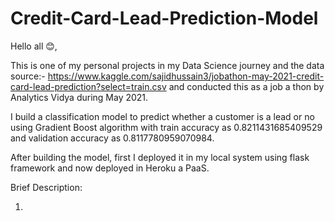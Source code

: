 # Credit-Card-Lead-Prediction-Model
Hello all 😊, 

This is one of my personal projects in my Data Science journey and the data source:- https://www.kaggle.com/sajidhussain3/jobathon-may-2021-credit-card-lead-prediction?select=train.csv and conducted this as a job a thon by Analytics Vidya during May 2021.

I build a classification model to predict whether a customer is a lead or no using Gradient Boost algorithm with train accuracy as 0.8211431685409529 and validation accuracy as 0.8117780959070984.

After building the model, first I deployed it in my local system using flask framework and now deployed in Heroku a PaaS.

Brief Description:

1. 
